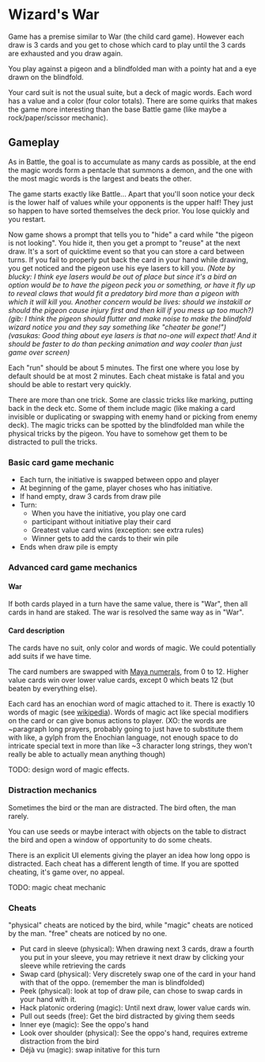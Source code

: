 # Wizard's War

Game has a premise similar to War (the child card game). However each draw is 3 cards and
you get to chose which card to play until the 3 cards are exhausted and you
draw again.

You play against a pigeon and a blindfolded man with a pointy hat and a eye
drawn on the blindfold.

Your card suit is not the usual suite, but a deck of magic words. Each word
has a value and a color (four color totals). There are some quirks that makes
the game more interesting than the base Battle game (like maybe a
rock/paper/scissor mechanic).

## Gameplay

As in Battle, the goal is to accumulate as many cards as possible, at the end
the magic words form a pentacle that summons a demon, and the one with the
most magic words is the largest and beats the other.

The game starts exactly like Battle... Apart that you'll soon notice your
deck is the lower half of values while your opponents is the upper half! They
just so happen to have sorted themselves the deck prior. You lose quickly and
you restart.

Now game shows a prompt that tells you to "hide" a card while "the pigeon is
not looking". You hide it, then you get a prompt to "reuse" at the next draw.
It's a sort of quicktime event so that you can store a card between turns. If
you fail to properly put back the card in your hand while drawing, you get
noticed and the pigeon use his eye lasers to kill you. *(Note by blucky: I think eye lasers would be out of place but since it's a bird an option would be to have the pigeon peck you or something, or have it fly up to reveal claws that would fit a predatory bird more than a pigeon with which it will kill you.
Another concern would be lives: should we instakill or should the pigeon cause injury first and then kill if you mess up too much?)*
*(gib: I think the pigeon should flutter and make noise to make the blindfold wizard notice you and they say something like "cheater be gone!")*
*(vasukas: Good thing about eye lasers is that no-one will expect that! And it should be faster to do than pecking animation and way cooler than just game over screen)*

Each "run" should be about 5 minutes. The first one where you lose by default should be at most 2 minutes. Each cheat mistake is fatal and you should be able to restart very quickly.

There are more than one trick. Some are classic tricks like marking, putting
back in the deck etc. Some of them include magic (like making a card
invisible or duplicating or swapping with enemy hand or picking from enemy
deck). The magic tricks can be spotted by the blindfolded man while the
physical tricks by the pigeon. You have to somehow get them to be distracted
to pull the tricks.

### Basic card game mechanic

* Each turn, the initiative is swapped between oppo and player
* At beginning of the game, player choses who has initiative.
* If hand empty, draw 3 cards from draw pile
* Turn:
    * When you have the initiative, you play one card
    * participant without initiative play their card
    * Greatest value card wins (exception: see extra rules)
    * Winner gets to add the cards to their win pile
* Ends when draw pile is empty

### Advanced card game mechanics

#### War

If both cards played in a turn have the same value, there is "War", then all cards in hand are staked.
The war is resolved the same way as in "War".

#### Card description

The cards have no suit, only color and words of magic. We could potentially add suits if we have time.

The card numbers are swapped with [Maya numerals](https://en.wikipedia.org/wiki/Maya_numerals),
from 0 to 12. Higher value cards win over lower value cards, except 0 which beats 12
(but beaten by everything else).

Each card has an enochian word of magic attached to it. There is exactly 10
words of magic (see [wikipedia](https://en.wikipedia.org/wiki/Enochian)). Words
of magic act like special modifiers on the card or can give bonus actions to player. (XO: the words are ~paragraph long prayers, probably going to just have to substitute them with like, a gylph from the Enochian language, not enough space to do intricate special text in more than like ~3 character long strings, they won't really be able to actually mean anything though)

TODO: design word of magic effects.

### Distraction mechanics

Sometimes the bird or the man are distracted. The bird often, the man rarely.

You can use seeds or maybe interact with objects on the table to distract the bird
and open a window of opportunity to do some cheats.

There is an explicit UI elements giving the player an idea how long oppo is
distracted. Each cheat has a different length of time. If you are spotted cheating,
it's game over, no appeal.

TODO: magic cheat mechanic

### Cheats

"physical" cheats are noticed by the bird, while "magic" cheats are noticed by
the man. "free" cheats are noticed by no one.

* Put card in sleeve (physical): When drawing next 3 cards, draw a fourth you put in your sleeve,
  you may retrieve it next draw by clicking your sleeve while retrieving the cards
* Swap card (physical): Very discretely swap one of the card in your hand with that of the oppo. (remember the man is blindfolded)
* Peek (physical): look at top of draw pile, can chose to swap cards in your hand with it.
* Hack platonic ordering (magic): Until next draw, lower value cards win.
* Pull out seeds (free): Get the bird distracted by giving them seeds
* Inner eye (magic): See the oppo's hand
* Look over shoulder (physical): See the oppo's hand, requires extreme distraction from the bird
* Déjà vu (magic): swap initative for this turn

